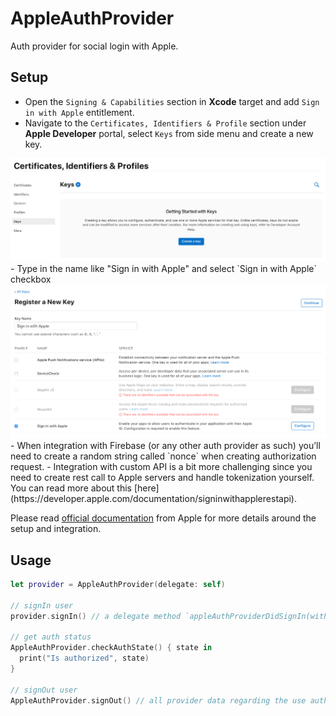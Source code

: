 # AppleAuthProvider

Auth provider for social login with Apple.

## Setup
- Open the `Signing & Capabilities` section in **Xcode** target and add `Sign in with Apple` entitlement.
- Navigate to the `Certificates, Identifiers & Profile` section under **Apple Developer** portal, select `Keys` from side menu and create a new key.
<img src="signInWithApple-keys.png" />
- Type in the name like "Sign in with Apple" and select `Sign in with Apple` checkbox
<img src="signInWithApple-portal.png" />
- When integration with Firebase (or any other auth provider as such) you’ll need to create a random string called `nonce` when creating authorization request.
- Integration with custom API is a bit more challenging since you need to create rest call to Apple servers and handle tokenization yourself. You can read more about this [here](https://developer.apple.com/documentation/signinwithapplerestapi).

Please read [official documentation](https://developer.apple.com/sign-in-with-apple/get-started/) from Apple for more details around the setup and integration.

## Usage

```swift
let provider = AppleAuthProvider(delegate: self)

// signIn user
provider.signIn() // a delegate method `appleAuthProviderDidSignIn(with:` or `appleAuthProviderDidFail(with:` is called

// get auth status
AppleAuthProvider.checkAuthState() { state in
  print("Is authorized", state)
}

// signOut user
AppleAuthProvider.signOut() // all provider data regarding the use auth is cleared at this point
```
